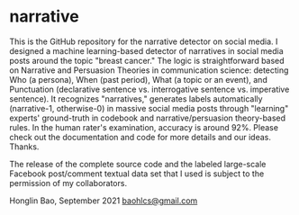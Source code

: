 # narrative
This is the GitHub repository for the narrative detector on social media. I designed a machine learning-based detector of narratives in social media posts around the topic "breast cancer." The logic is straightforward based on Narrative and Persuasion Theories in communication science: detecting Who (a persona), When (past period), What (a topic or an event), and Punctuation (declarative sentence vs. interrogative sentence vs. imperative sentence). It recognizes "narratives," generates labels automatically (narrative-1, otherwise-0) in massive social media posts through "learning" experts' ground-truth in codebook and narrative/persuasion theory-based rules. In the human rater's examination, accuracy is around 92%. Please check out the documentation and code for more details and our ideas. Thanks.

The release of the complete source code and the labeled large-scale Facebook post/comment textual data set that I used is subject to the permission of my collaborators.

Honglin Bao, September 2021 baohlcs@gmail.com
